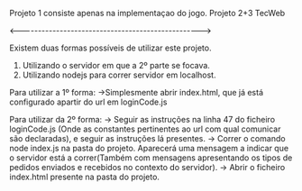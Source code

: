 Projeto 1 consiste apenas na implementaçao do jogo.
Projeto 2+3 TecWeb


<-------------------------------------------------->


Existem duas formas possíveis de utilizar este projeto.
1. Utilizando o servidor em que a 2º parte se focava.
2. Utilizando nodejs para correr servidor em localhost.


Para utilizar a 1º forma:
->Simplesmente abrir index.html, que já está configurado apartir do url em loginCode.js

Para utilizar da 2º forma:
-> Seguir as instruções na linha 47 do ficheiro loginCode.js (Onde as constantes pertinentes 
ao url com qual comunicar são declaradas), e seguir as instruções lá presentes.
-> Correr o comando node index.js na pasta do projeto. Aparecerá uma mensagem a indicar que o
servidor está a correr(Também com mensagens apresentando os tipos de pedidos enviados e recebidos no contexto do servidor).
-> Abrir o ficheiro index.html presente na pasta do projeto.
